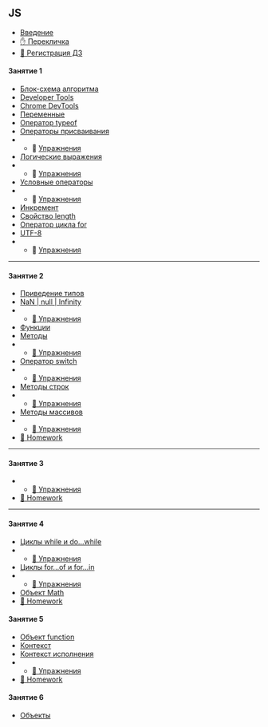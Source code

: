 ## JS
  * [Введение](https://github.com/garevna/js-course/wiki/introduction)
  * [✋️ Перекличка](https://docs.google.com/forms/d/e/1FAIpQLScGN1NIrWMu42sr3lVGOzf3KHd4099eSnRHMOokIpnjXKSSjw/viewform)
  * [🔗 Регистрация ДЗ](https://docs.google.com/forms/d/e/1FAIpQLScoUhG6mHKhnPYZKBbjocQ496LjCZkkPYLV8Mudu4DIK6UjFQ/viewform)
#### Занятие 1
  * [Блок-схема алгоритма](https://github.com/garevna/js-course/wiki/Block-diagram)
  * [Developer Tools](https://github.com/garevna/js-course/wiki/developer-tools)
  * [Chrome DevTools](https://github.com/garevna/js-course/wiki/chrome-dev-tools)
  * [Переменные](https://github.com/garevna/js-course/wiki/var)
  * [Оператор typeof](https://github.com/garevna/js-course/wiki/typeof)
  * [Операторы присваивания](https://github.com/garevna/js-course/wiki/Assignments)
  * * 💼 [Упражнения](https://docs.google.com/forms/d/e/1FAIpQLSd0-twHJZfk-bKNkk-mg7ELLH49d3GYjcahThqGJC7A7sAJZw/viewform)
  * [Логические выражения](https://github.com/garevna/js-course/wiki/Boolean)
  * * 💼 [Упражнения](https://docs.google.com/forms/d/e/1FAIpQLSexcuOpJS2d0KNNU1qTUlD5Exnf0FGI9Wb9d2I5YvViwuSKDA/viewform)
  * [Условные операторы](https://github.com/garevna/js-course/wiki/Conditional-operators)
  * * 💼 [Упражнения](https://docs.google.com/forms/d/e/1FAIpQLSds2Q8WyrfeDSN7dZd6F3v0HspdMQG9BPrV0d3SG3mOGh2rFw/viewform)
  * [Инкремент](https://github.com/garevna/js-course/wiki/Increment)
  * [Свойство length](https://github.com/garevna/js-course/wiki/length)
  * [Оператор цикла for](https://github.com/garevna/js-course/wiki/for)
  * [UTF-8](https://github.com/garevna/js-course/wiki/UTF-8)
  * * 💼 [Упражнения](https://docs.google.com/forms/d/e/1FAIpQLSdsKuS6kG1r5O3H62G_m32NK8a88jmFmJ5e4N2uAiDLAb31xQ/viewform)
***
#### Занятие 2
* [Приведение типов](https://github.com/garevna/js-course/wiki/data-types-conversion)
* [NaN | null | Infinity](https://github.com/garevna/js-course/wiki/NaN-null-Infinity)
* * [💼 Упражнения](https://docs.google.com/forms/d/e/1FAIpQLSdFHuyyukF2rmA04BN1AmS5MCNXWgQmR5t7mmxyTpzdBZVGGw/viewform)
* [Функции](https://github.com/garevna/js-course/wiki/function)
* [Методы](https://github.com/garevna/js-course/wiki/method)
* * [💼 Упражнения](https://docs.google.com/forms/d/e/1FAIpQLSfhSiifjcwm7tLhcQftjAXByl-O93y3o31i91wAMr-uvi-MzQ/viewform)
* [Оператор switch](https://github.com/garevna/js-course/wiki/switch)
* * [💼 Упражнения](https://docs.google.com/forms/d/e/1FAIpQLScjvjZHFdWxpvarXwPBzJr0Wkndnziw1zR1reul5yASN0LkBA/viewform)
* [Методы строк](https://github.com/garevna/js-course/wiki/Strings-methods)
* * [💼 Упражнения](https://docs.google.com/forms/d/e/1FAIpQLScw7PF5eUGBDPDO8ppoqQ3XVJxbM52_hofcZuaWmKHaRjP9Eg/viewform)
* [Методы массивов](https://github.com/garevna/js-course/wiki/Array-methods)
* * [💼 Упражнения](https://docs.google.com/forms/d/e/1FAIpQLScAPm8aCdd7p86BkYFo9-mgsPtsgaaafv8zCz6RB58G47Skmg/viewform )
* [💼 Homework](https://github.com/garevna/js-course/wiki/hw-02)

***
#### Занятие 3
* * [💼 Упражнения](https://docs.google.com/forms/d/e/1FAIpQLSdBjeYayGRXNi8RfSH7vrPiMDBKDnr6dNs5S9GMF5-JE3DSyg/viewform)
* [💼 Homework](https://github.com/garevna/js-course/wiki/hw-03)
***
#### Занятие 4
* [Циклы while и do...while](https://github.com/garevna/js-course/wiki/while)
* * [💼 Упражнения](https://docs.google.com/forms/d/e/1FAIpQLSfK5JxGB13fbuoZVr5Qo-m6oIeuRMl2sU8YmrXHUfJmAip6Qw/viewform)
* [Циклы for...of и for...in](https://github.com/garevna/js-course/wiki/for-of-and-for-in)
* * [💼 Упражнения](https://docs.google.com/forms/d/e/1FAIpQLScZbQw-5lHrv7kaT-OWgygYagdGiF34uDmQ0NNM-qMF6AXuNw/viewform)
* [Объект Math](https://github.com/garevna/js-course/wiki/Math)
* [💼 Homework](https://github.com/garevna/js-course/wiki/hw-04)
#### Занятие 5
* [Объект function](https://github.com/garevna/js-course/wiki/function-object)
* [Контекст](https://github.com/garevna/js-course/wiki/context)
* [Контекст исполнения](https://github.com/garevna/js-course/wiki/execution-context)
* * [💼 Упражнения](https://docs.google.com/forms/d/e/1FAIpQLSc1dKqyxEoSI9Z61KNtXPu7DUdIjFoNw7S_c-HDY8iCkmPonQ/viewform)
* [💼 Homework](https://github.com/garevna/js-course/wiki/hw-05 "открывайте в новой вкладке")
#### Занятие 6
* [Объекты](https://github.com/garevna/js-course/wiki/objects)